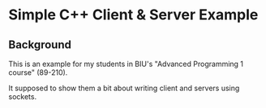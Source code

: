 # Simple C++ Client & Server Example
## Background
This is an example for my students in BIU's "Advanced Programming 1 course" (89-210).

It supposed to show them a bit about writing client and servers using sockets.